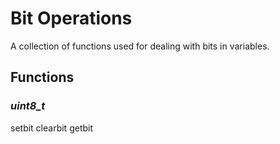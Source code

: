 # Bit Operations
A collection of functions used for dealing with bits in variables.

## Functions
### _uint8\_t_
setbit
clearbit
getbit


